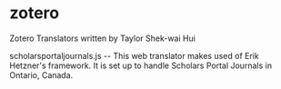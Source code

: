zotero
======

Zotero Translators written by Taylor Shek-wai Hui

scholarsportaljournals.js -- This web translator makes used of Erik Hetzner's framework. It is set up to handle Scholars Portal Journals in Ontario, Canada.
